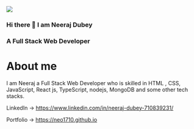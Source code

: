 ![](https://user-images.githubusercontent.com/69011963/137184767-79a13ec7-1bb3-4341-a6da-3a149c9c159a.gif)

### Hi there 👋 I am Neeraj Dubey

### A Full Stack Web Developer

# About me
I am Neeraj a Full Stack Web Developer who is skilled in HTML , CSS, JavaScript, React js, TypeScript, nodejs, MongoDB and some other tech stacks.

LinkedIn -> https://www.linkedin.com/in/neeraj-dubey-710839231/

Portfolio -> https://neo1710.github.io

<!--
**neo1710/neo1710** is a ✨ _special_ ✨ repository because its `README.md` (this file) appears on your GitHub profile.

Here are some ideas to get you started:

- 🔭 I’m currently working on ...
- 🌱 I’m currently learning ...
- 👯 I’m looking to collaborate on ...
- 🤔 I’m looking for help with ...
- 💬 Ask me about ...
- 📫 How to reach me: ...
- 😄 Pronouns: ...
- ⚡ Fun fact: ...
-->
